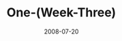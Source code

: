 ---
layout: music 
title: "One-(Week-Three)"
series: "One"
date: 2008-07-20 
description: "Chuck Mingo discusses grace and how the church can be \"one.\""
audio: "http://s3.amazonaws.com/crossroadsaudiomessages/One-3.mp3"
audio-duration: "27:50"
---